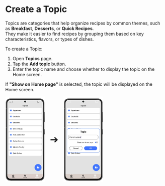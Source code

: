 # Create a Topic

Topics are categories that help organize recipes by common themes, such as **Breakfast**, **Desserts**, or **Quick Recipes**.  
They make it easier to find recipes by grouping them based on key characteristics, flavors, or types of dishes.  

To create a Topic:

1. Open **Topics** page.
3. Tap the **Add topic** button.
4. Enter the topic name and choose whether to display the topic on the Home screen.

If **"Show on Home page"** is selected, the topic will be displayed on the Home screen.

<div style="display: flex; gap: 16px; align-items: center;">
  <img src="img/topics.webp" style="width:25%; vertical-align: middle;">
  <span style="font-size: 2rem; vertical-align: middle;">➔</span>
  <img src="img/topics_3.webp" style="width:25%; vertical-align: middle;">
</div>
